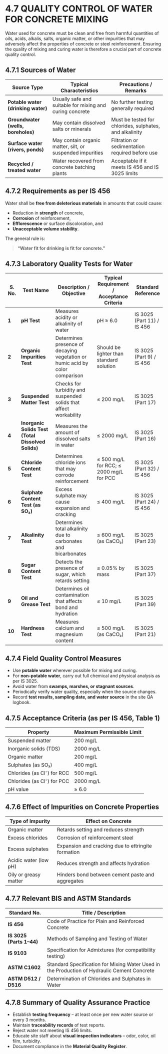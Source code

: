# **4.7 QUALITY CONTROL OF WATER FOR CONCRETE MIXING**

Water used for concrete must be clean and free from harmful quantities of oils, acids, alkalis, salts, organic matter, or other impurities that may adversely affect the properties of concrete or steel reinforcement. Ensuring the quality of mixing and curing water is therefore a crucial part of concrete quality control.

## **4.7.1 Sources of Water**

| **Source Type**                    | **Typical Characteristics**                               | **Precautions / Remarks**                               |
| ---------------------------------- | --------------------------------------------------------- | ------------------------------------------------------- |
| **Potable water (drinking water)** | Usually safe and suitable for mixing and curing concrete  | No further testing generally required                   |
| **Groundwater (wells, boreholes)** | May contain dissolved salts or minerals                   | Must be tested for chlorides, sulphates, and alkalinity |
| **Surface water (rivers, ponds)**  | May contain organic matter, silt, or suspended impurities | Filtration or sedimentation required before use         |
| **Recycled / treated water**       | Water recovered from concrete batching plants             | Acceptable if it meets IS 456 and IS 3025 limits        |

## **4.7.2 Requirements as per IS 456**

Water shall be **free from deleterious materials** in amounts that could cause:

* Reduction in **strength** of concrete,
* **Corrosion** of reinforcement,
* **Efflorescence** or surface discoloration, and
* **Unacceptable volume stability**.

The general rule is:

> **“Water fit for drinking is fit for concrete.”**

## **4.7.3 Laboratory Quality Tests for Water**

| **S. No.** | **Test Name**                                      | **Description / Objective**                                                  | **Typical Requirement / Acceptance Criteria** | **Standard Reference**     |
| ---------- | -------------------------------------------------- | ---------------------------------------------------------------------------- | --------------------------------------------- | -------------------------- |
| **1**      | **pH Test**                                        | Measures acidity or alkalinity of water                                      | pH ≥ 6.0                                      | IS 3025 (Part 11) / IS 456 |
| **2**      | **Organic Impurities Test**                        | Determines presence of decaying vegetation or humic acid by color comparison | Should be lighter than standard solution      | IS 3025 (Part 9) / IS 456  |
| **3**      | **Suspended Matter Test**                          | Checks for turbidity and suspended solids that affect workability            | ≤ 200 mg/L                                    | IS 3025 (Part 17)          |
| **4**      | **Inorganic Solids Test (Total Dissolved Solids)** | Measures the amount of dissolved salts in water                              | ≤ 2000 mg/L                                   | IS 3025 (Part 16)          |
| **5**      | **Chloride Content Test**                          | Determines chloride ions that may corrode reinforcement                      | ≤ 500 mg/L for RCC; ≤ 2000 mg/L for PCC       | IS 3025 (Part 32) / IS 456 |
| **6**      | **Sulphate Content Test (as SO₃)**                 | Excess sulphate may cause expansion and cracking                             | ≤ 400 mg/L                                    | IS 3025 (Part 24) / IS 456 |
| **7**      | **Alkalinity Test**                                | Determines total alkalinity due to carbonates and bicarbonates               | ≤ 600 mg/L (as CaCO₃)                         | IS 3025 (Part 23)          |
| **8**      | **Sugar Content Test**                             | Detects the presence of sugar, which retards setting                         | ≤ 0.05% by mass                               | IS 3025 (Part 37)          |
| **9**      | **Oil and Grease Test**                            | Determines oil contamination that affects bond and hydration                 | ≤ 10 mg/L                                     | IS 3025 (Part 39)          |
| **10**     | **Hardness Test**                                  | Measures calcium and magnesium content                                       | ≤ 500 mg/L (as CaCO₃)                         | IS 3025 (Part 21)          |

## **4.7.4 Field Quality Control Measures**

* Use **potable water** wherever possible for mixing and curing.
* For **non-potable water**, carry out full chemical and physical analysis as per IS 3025.
* Avoid water from **swamps, marshes, or stagnant sources**.
* Periodically verify water quality, especially when the source changes.
* Record **test results, sampling date, and water source** in the site QA logbook.

## **4.7.5 Acceptance Criteria (as per IS 456, Table 1)**

| **Property**               | **Maximum Permissible Limit** |
| -------------------------- | ----------------------------- |
| Suspended matter           | 200 mg/L                      |
| Inorganic solids (TDS)     | 2000 mg/L                     |
| Organic matter             | 200 mg/L                      |
| Sulphates (as SO₃)         | 400 mg/L                      |
| Chlorides (as Cl⁻) for RCC | 500 mg/L                      |
| Chlorides (as Cl⁻) for PCC | 2000 mg/L                     |
| pH value                   | ≥ 6.0                         |

## **4.7.6 Effect of Impurities on Concrete Properties**

| **Type of Impurity**  | **Effect on Concrete**                             |
| --------------------- | -------------------------------------------------- |
| Organic matter        | Retards setting and reduces strength               |
| Excess chlorides      | Corrosion of reinforcement steel                   |
| Excess sulphates      | Expansion and cracking due to ettringite formation |
| Acidic water (low pH) | Reduces strength and affects hydration             |
| Oily or greasy matter | Hinders bond between cement paste and aggregates   |

## **4.7.7 Relevant BIS and ASTM Standards**

| **Standard No.**         | **Title / Description**                                                                     |
| ------------------------ | ------------------------------------------------------------------------------------------- |
| **IS 456**               | Code of Practice for Plain and Reinforced Concrete                                          |
| **IS 3025 (Parts 1–44)** | Methods of Sampling and Testing of Water                                                    |
| **IS 9103**              | Specification for Admixtures (for compatibility testing)                                    |
| **ASTM C1602**           | Standard Specification for Mixing Water Used in the Production of Hydraulic Cement Concrete |
| **ASTM D512 / D516**     | Determination of Chlorides and Sulphates in Water                                           |

## **4.7.8 Summary of Quality Assurance Practice**

* Establish **testing frequency** – at least once per new water source or every 3 months.
* Maintain **traceability records** of test reports.
* Reject water not meeting IS 456 limits.
* Educate site staff about **visual inspection indicators** – odor, color, oil film, turbidity.
* Document compliance in the **Material Quality Register**.
